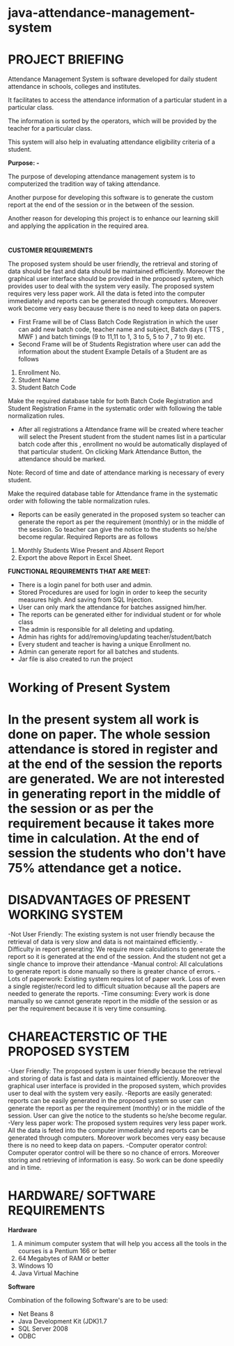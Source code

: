 # java-attendance-management-system

# PROJECT BRIEFING

Attendance Management System is software developed for daily student attendance in schools, colleges and institutes.

It facilitates to access the attendance information of a particular student in a particular class.

The information is sorted by the operators, which will be provided by the teacher for a particular class.

 This system will also help in evaluating attendance eligibility criteria of a student.

**Purpose: -**

The purpose of developing attendance management system is to computerized the tradition way of taking attendance.

Another purpose for developing this software is to generate the custom report at the end of the session or in the between of the session.

Another reason for developing this project is to enhance our learning skill and applying the application in the required area.

#

#

#

#

#

#

**CUSTOMER REQUIREMENTS**

The proposed system should be user friendly, the retrieval and storing of data should be fast and data should be maintained efficiently. Moreover the graphical user interface should be provided in the proposed system, which provides user to deal with the system very easily. The proposed system requires very less paper work. All the data is feted into the computer immediately and reports can be generated through computers. Moreover work become very easy because there is no need to keep data on papers.

- First Frame will be of Class Batch Code Registration in which the user can add new batch code, teacher name and subject, Batch days ( TTS , MWF ) and batch timings (9 to 11,11 to 1, 3 to 5, 5 to 7 , 7 to 9) etc.
- Second Frame will be of Students Registration where user can add the information about the student Example Details of a Student are as follows

1. Enrollment No.
2. Student Name
3. Student Batch Code

Make the required database table for both Batch Code Registration and Student Registration Frame in the systematic order with following the table normalization rules.

- After all registrations a Attendance frame will be created where teacher will select the   Present student from the student names list in a particular batch code after  this , enrollment no would be automatically displayed of that particular student. On clicking Mark Attendance Button, the attendance should be marked.

Note: Record of time and date of attendance marking is necessary of every student.

Make the required database table for Attendance frame in the systematic order with following the table normalization rules.

- Reports can be easily generated in the proposed system so teacher can generate the report as per the requirement (monthly) or in the middle of the session. So teacher can give the notice to the students so he/she become regular. Required Reports are as follows

1. Monthly Students Wise Present and Absent Report
2. Export the above Report in Excel Sheet.



**FUNCTIONAL REQUIREMENTS THAT ARE MEET:**

- There is a login panel for both user and admin.
- Stored Procedures are used for login in order to keep the security measures high. And saving from SQL Injection.
- User can only mark the attendance for batches assigned him/her.
- The reports can be generated either for individual student or for whole class
- The admin is responsible for all deleting and updating.
- Admin has rights for add/removing/updating teacher/student/batch
- Every student and teacher is having a unique Enrollment no.
- Admin can generate report for all batches and students.
- Jar file is also created to run the project

# Working of Present System

#  In the present system all work is done on paper. The whole session attendance is stored in register and at the end of the session the reports are generated. We are not interested in generating report in the middle of the session or as per the requirement because it takes more time in calculation. At the end of session the students who don&#39;t have 75% attendance get a notice.

# DISADVANTAGES OF PRESENT WORKING SYSTEM

-Not User Friendly: The existing system is not user friendly because the retrieval of data is very slow and data is not maintained efficiently.
-Difficulty in report generating: We require more calculations to generate the report so it is generated at the end of the session. And the student not get a single chance to improve their attendance
-Manual control: All calculations to generate report is done manually so there is greater chance of errors.
-Lots of paperwork: Existing system requires lot of paper work. Loss of even a single register/record led to difficult situation because all the papers are needed to generate the reports.
-Time consuming: Every work is done manually so we cannot generate report in the middle of the session or as per the requirement because it is very time consuming.

# CHAREACTERSTIC OF THE PROPOSED SYSTEM

-User Friendly: The proposed system is user friendly because the retrieval and storing of data is fast and data is maintained efficiently. Moreover the graphical user interface is provided in the proposed system, which provides user to deal with the system very easily.
-Reports are easily generated: reports can be easily generated in the proposed system so user can generate the report as per the requirement (monthly) or in the middle of the session. User can give the notice to the students so he/she become regular.
-Very less paper work: The proposed system requires very less paper work. All the data is feted into the computer immediately and reports can be generated through computers. Moreover work becomes very easy because there is no need to keep data on papers.
-Computer operator control: Computer operator control will be there so no chance of errors. Moreover storing and retrieving of information is easy. So work can be done speedily and in time.

# HARDWARE/ SOFTWARE REQUIREMENTS

**Hardware**

1. A minimum computer system that will help you access all the tools in the courses is a Pentium 166 or better
2. 64 Megabytes of RAM or better
3. Windows 10
4. Java Virtual Machine

**Software**

Combination of the following Software&#39;s are to be used:

- Net Beans 8
- Java Development Kit (JDK)1.7
- SQL Server 2008
- ODBC